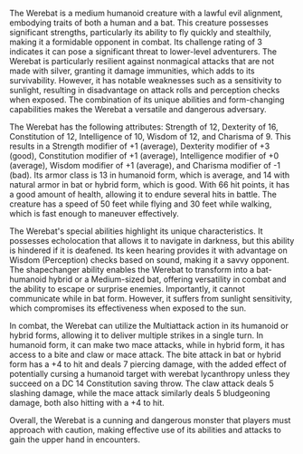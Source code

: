 The Werebat is a medium humanoid creature with a lawful evil alignment, embodying traits of both a human and a bat. This creature possesses significant strengths, particularly its ability to fly quickly and stealthily, making it a formidable opponent in combat. Its challenge rating of 3 indicates it can pose a significant threat to lower-level adventurers. The Werebat is particularly resilient against nonmagical attacks that are not made with silver, granting it damage immunities, which adds to its survivability. However, it has notable weaknesses such as a sensitivity to sunlight, resulting in disadvantage on attack rolls and perception checks when exposed. The combination of its unique abilities and form-changing capabilities makes the Werebat a versatile and dangerous adversary.

The Werebat has the following attributes: Strength of 12, Dexterity of 16, Constitution of 12, Intelligence of 10, Wisdom of 12, and Charisma of 9. This results in a Strength modifier of +1 (average), Dexterity modifier of +3 (good), Constitution modifier of +1 (average), Intelligence modifier of +0 (average), Wisdom modifier of +1 (average), and Charisma modifier of -1 (bad). Its armor class is 13 in humanoid form, which is average, and 14 with natural armor in bat or hybrid form, which is good. With 66 hit points, it has a good amount of health, allowing it to endure several hits in battle. The creature has a speed of 50 feet while flying and 30 feet while walking, which is fast enough to maneuver effectively.

The Werebat's special abilities highlight its unique characteristics. It possesses echolocation that allows it to navigate in darkness, but this ability is hindered if it is deafened. Its keen hearing provides it with advantage on Wisdom (Perception) checks based on sound, making it a savvy opponent. The shapechanger ability enables the Werebat to transform into a bat-humanoid hybrid or a Medium-sized bat, offering versatility in combat and the ability to escape or surprise enemies. Importantly, it cannot communicate while in bat form. However, it suffers from sunlight sensitivity, which compromises its effectiveness when exposed to the sun.

In combat, the Werebat can utilize the Multiattack action in its humanoid or hybrid forms, allowing it to deliver multiple strikes in a single turn. In humanoid form, it can make two mace attacks, while in hybrid form, it has access to a bite and claw or mace attack. The bite attack in bat or hybrid form has a +4 to hit and deals 7 piercing damage, with the added effect of potentially cursing a humanoid target with werebat lycanthropy unless they succeed on a DC 14 Constitution saving throw. The claw attack deals 5 slashing damage, while the mace attack similarly deals 5 bludgeoning damage, both also hitting with a +4 to hit. 

Overall, the Werebat is a cunning and dangerous monster that players must approach with caution, making effective use of its abilities and attacks to gain the upper hand in encounters.
